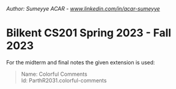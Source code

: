 *Author: Sumeyye ACAR - www.linkedin.com/in/acar-sumeyye*
# Bilkent CS201 Spring 2023 - Fall 2023
For the midterm and final notes the given extension is used:
> Name: Colorful Comments<br />
> Id: ParthR2031.colorful-comments<br />
